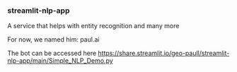 ### streamlit-nlp-app
A service that helps with entity recognition and many more

For now, we named him: paul.ai

The bot can be accessed here
https://share.streamlit.io/geo-paull/streamlit-nlp-app/main/Simple_NLP_Demo.py


